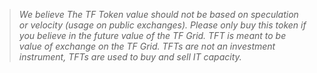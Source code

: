 > _We believe The TF Token value should not be based on speculation or velocity (usage on public exchanges). Please only buy this token if you believe in the future value of the TF Grid. TFT is meant to be value of exchange on the TF Grid. TFTs are not an investment instrument, TFTs are used to buy and sell IT capacity._
